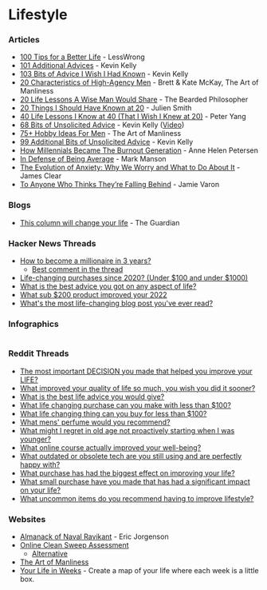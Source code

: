 # Lifestyle

### Articles

* [100 Tips for a Better Life](https://www.lesswrong.com/posts/7hFeMWC6Y5eaSixbD/100-tips-for-a-better-life) - LessWrong
* [101 Additional Advices](https://kk.org/thetechnium/101-additional-advices/) - Kevin Kelly
* [103 Bits of Advice I Wish I Had Known](https://kk.org/thetechnium/103-bits-of-advice-i-wish-i-had-known/) - Kevin Kelly
* [20 Characteristics of High-Agency Men](https://www.artofmanliness.com/character/advice/anthropomaximology-20-characteristics-of-high-agency-men) - Brett & Kate McKay, The Art of Manliness
* [20 Life Lessons A Wise Man Would Share](https://thebeardedphilosopher.wordpress.com/2015/07/25/20-life-lessons-a-wise-man-would-share/) - The Bearded Philosopher
* [20 Things I Should Have Known at 20](https://julien.medium.com/20-things-i-should-have-known-at-20-9fd22ea8ebd7) - Julien Smith
* [40 Life Lessons I Know at 40 (That I Wish I Knew at 20)](https://creatoreconomy.so/p/40-life-lessons-i-know-at-40-i-wish-i-knew-at-20) - Peter Yang
* [68 Bits of Unsolicited Advice](https://kk.org/thetechnium/68-bits-of-unsolicited-advice/) - Kevin Kelly ([Video](https://www.neil.blog/full-speech-transcript/68-bits-of-unsolicited-advice-by-kevin-kelly))
* [75+ Hobby Ideas For Men](https://www.artofmanliness.com/living/leisure/hobbies-for-men/) - The Art of Manliness
* [99 Additional Bits of Unsolicited Advice](https://kk.org/thetechnium/99-additional-bits-of-unsolicited-advice/) - Kevin Kelly
* [How Millennials Became The Burnout Generation](https://www.buzzfeednews.com/article/annehelenpetersen/millennials-burnout-generation-debt-work) - Anne Helen Petersen
* [In Defense of Being Average](https://markmanson.net/being-average) - Mark Manson
* [The Evolution of Anxiety: Why We Worry and What to Do About It](https://jamesclear.com/evolution-of-anxiety) - James Clear
* [To Anyone Who Thinks They’re Falling Behind](https://medium.com/@jamievaron/to-anyone-who-thinks-they-re-falling-behind-f194afde9148) - Jamie Varon

### Blogs

* [This column will change your life](https://www.theguardian.com/lifeandstyle/series/thiscolumnwillchangeyourlife) - The Guardian

### Hacker News Threads

* [How to become a millionaire in 3 years?](https://news.ycombinator.com/item?id=1447428)
  * [Best comment in the thread](https://news.ycombinator.com/item?id=1447467)
* [Life-changing purchases since 2020? (Under $100 and under $1000)](https://news.ycombinator.com/item?id=42079768)
* [What is the best advice you got on any aspect of life?](https://news.ycombinator.com/item?id=34802589)
* [What sub $200 product improved your 2022](https://news.ycombinator.com/item?id=34272687)
* [What's the most life-changing blog post you've ever read?](https://news.ycombinator.com/item?id=40269945)

### Infographics



<figure><img src="https://i.pinimg.com/564x/ac/ed/ca/acedca032a2b85983dd77a5a6a08cf02.jpg" alt=""><figcaption></figcaption></figure>

### Reddit Threads

* [The most important DECISION you made that helped you improve your LIFE?](https://www.reddit.com/r/LifeProTips/comments/12h8tpx/lpt_the_most_important_decision_you_made_that/)
* [What improved your quality of life so much, you wish you did it sooner?](https://www.reddit.com/r/AskReddit/comments/pbzt5b/what_improved_your_quality_of_life_so_much_you/)
* [What is the best life advice you would give?](https://www.reddit.com/r/productivity/comments/v7odql/what_is_the_best_life_advice_you_would_give/)
* [What life changing purchase can you make with less than $100?](https://www.reddit.com/r/AskReddit/comments/ytlhyl/what_life_changing_purchase_can_you_make_with/)
* [What life changing thing can you buy for less than $100?](https://www.reddit.com/r/AskReddit/comments/14pqhwy/what_life_changing_thing_can_you_buy_for_less/)
* [What mens' perfume would you recommend?](https://www.reddit.com/r/AskReddit/comments/1i776lb/what_mens_perfume_would_you_recommend/)
* [What might I regret in old age not proactively starting when I was younger?](https://www.reddit.com/r/LifeProTips/comments/14r8gxw/lpt_what_might_i_regret_in_old_age_not/)
* [What online course actually improved your well-being?](https://www.reddit.com/r/productivity/comments/z8qrr3/what_online_course_actually_improved_your/)
* [What outdated or obsolete tech are you still using and are perfectly happy with?](https://www.reddit.com/r/AskReddit/comments/17askpw/what_outdated_or_obsolete_tech_are_you_still/)
* [What purchase has had the biggest effect on improving your life?](https://www.reddit.com/r/LifeProTips/comments/17s60og/lpt_request_what_purchase_has_had_the_biggest/)
* [What small purchase have you made that has had a significant impact on your life?](https://www.reddit.com/r/LifeProTips/comments/124qbv1/lpt_request_what_small_purchase_have_you_made/)
* [What uncommon items do you recommend having to improve lifestyle?](https://www.reddit.com/r/LifeProTips/comments/16s6skk/lpt_request_what_uncommon_items_do_you_recommend/)

### Websites

* [Almanack of Naval Ravikant](https://www.navalmanack.com/) - Eric Jorgenson
* [Online Clean Sweep Assessment](https://www.thebigbiggoalsclub.com/assessments/cleansweep.php)
  * [Alternative](https://www.thebigbiggoalsclub.com/assessments/cleansweep.html)
* [The Art of Manliness](https://www.artofmanliness.com/)
* [Your Life in Weeks](https://lifeweeks.app/) - Create a map of your life where each week is a little box.
